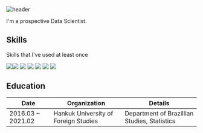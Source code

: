 ![header](https://capsule-render.vercel.app/api?type=slice&color=auto&height=300&section=header&text=Kyeonghee%20Ryu&fontSize=90)


I'm a prospective Data Scientist.
## Skills
Skills that I've used at least once

 <img src="https://img.shields.io/badge/Python-3776AB?&style=plastic&logo=python&logoColor=white"><img src="https://img.shields.io/badge/R-276DC3?&style=plastic&logo=r&logoColor=white">
<img src="https://img.shields.io/badge/CSS3-1572B6?&style=plastic&logo=css3&logoColor=white">
<img src="https://img.shields.io/badge/Java Script-1572B6?&style=plastic&logo=JS&logoColor=white">
<img src="https://img.shields.io/badge/HTML5-E34F26?&style=plastic&logo=html5&logoColor=white">
<img src="https://img.shields.io/badge/AWS-232F3E?&style=plastic&logo=AWS&logoColor=white">
<img src="https://img.shields.io/badge/SQL-4169E1?&style=plastic&logo=#4169E1&logoColor=white">


## Education
| Date | Organization | Details |
| ------ | ------ | ------ |
|2016.03 ~ 2021.02 | Hankuk University of Foreign Studies|Department of Brazillian Studies, Statistics|
